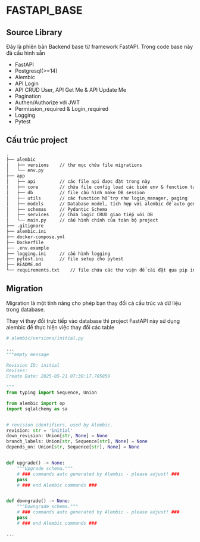 # FASTAPI_BASE

## Source Library

Đây là phiên bản Backend base từ framework FastAPI. Trong code base này đã cấu hình sẵn

- FastAPI
- Postgresql(>=14)
- Alembic
- API Login
- API CRUD User, API Get Me & API Update Me
- Pagination
- Authen/Authorize với JWT
- Permission_required & Login_required
- Logging
- Pytest

## Cấu trúc project

```txt
.
├── alembic
│   ├── versions    // thư mục chứa file migrations
│   └── env.py
├── app
│   ├── api         // các file api được đặt trong này
│   ├── core        // chứa file config load các biến env & function tạo/verify JWT access-token
│   ├── db          // file cấu hình make DB session
│   ├── utils       // các function hỗ trợ như login_manager, paging
│   ├── models      // Database model, tích hợp với alembic để auto generate migration
│   ├── schemas     // Pydantic Schema
│   ├── services    // Chứa logic CRUD giao tiếp với DB
│   └── main.py     // cấu hình chính của toàn bộ project
├── .gitignore
├── alembic.ini
├── docker-compose.yml
├── Dockerfile
├── .env.example
├── logging.ini     // cấu hình logging
├── pytest.ini      // file setup cho pytest
├── README.md
└── requirements.txt    // file chứa các thư viện để cài đặt qua pip install
```

## Migration

Migration là một tính năng cho phép bạn thay đổi cả cấu trúc và dữ liệu trong database.

Thay vì thay đổi trực tiếp vào database thì project FastAPI này sử dụng alembic để thực hiện việc thay đổi các table

```python
# alembic/versions/initial.py

...
"""empty message

Revision ID: initial
Revises: 
Create Date: 2025-05-21 07:30:17.705859

"""
from typing import Sequence, Union

from alembic import op
import sqlalchemy as sa


# revision identifiers, used by Alembic.
revision: str = 'initial'
down_revision: Union[str, None] = None
branch_labels: Union[str, Sequence[str], None] = None
depends_on: Union[str, Sequence[str], None] = None


def upgrade() -> None:
    """Upgrade schema."""
    # ### commands auto generated by Alembic - please adjust! ###
    pass
    # ### end Alembic commands ###


def downgrade() -> None:
    """Downgrade schema."""
    # ### commands auto generated by Alembic - please adjust! ###
    pass
    # ### end Alembic commands ###

...
```
